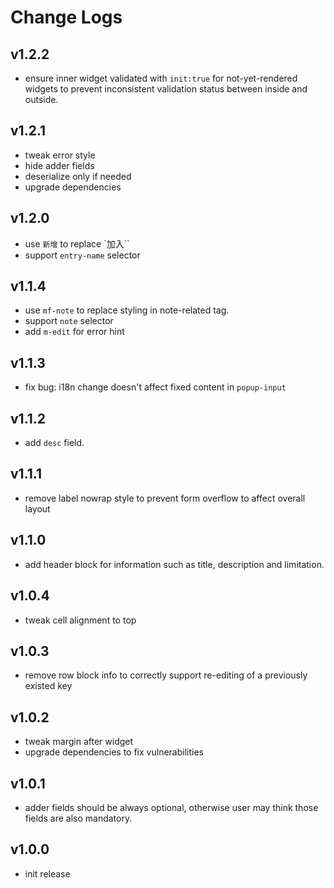 # Change Logs

## v1.2.2

 - ensure inner widget validated with `init:true` for not-yet-rendered widgets to prevent inconsistent validation status between inside and outside.


## v1.2.1

 - tweak error style
 - hide adder fields
 - deserialize only if needed
 - upgrade dependencies


## v1.2.0

 - use `新增` to replace `加入``
 - support `entry-name` selector


## v1.1.4

 - use `mf-note` to replace styling in note-related tag.
 - support `note` selector
 - add `m-edit` for error hint


## v1.1.3

 - fix bug: i18n change doesn't affect fixed content in `popup-input` 


## v1.1.2

 - add `desc` field.


## v1.1.1

 - remove label nowrap style to prevent form overflow to affect overall layout


## v1.1.0

 - add header block for information such as title, description and limitation.


## v1.0.4

 - tweak cell alignment to top


## v1.0.3

 - remove row block info to correctly support re-editing of a previously existed key


## v1.0.2

 - tweak margin after widget
 - upgrade dependencies to fix vulnerabilities


## v1.0.1

 - adder fields should be always optional, otherwise user may think those fields are also mandatory.


## v1.0.0

 - init release

